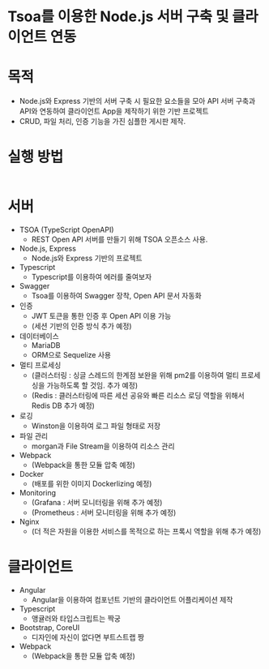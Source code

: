 # Tsoa를 이용한 Node.js 서버 구축 및 클라이언트 연동

# 목적
- Node.js와 Express 기반의 서버 구축 시 필요한 요소들을 모아 API 서버 구축과 API와 연동하여 클라이언트 App을 제작하기 위한 기반 프로젝트
- CRUD, 파일 처리, 인증 기능을 가진 심플한 게시판 제작.

# 실행 방법
```
```

# 서버
- TSOA (TypeScript OpenAPI) 
    * REST Open API 서버를 만들기 위해 TSOA 오픈소스 사용.
- Node.js, Express
    * Node.js와 Express 기반의 프로젝트
- Typescript
    * Typescript를 이용하여 에러를 줄여보자
- Swagger 
    * Tsoa를 이용하여 Swagger 장착, Open API 문서 자동화
- 인증
    * JWT 토큰을 통한 인증 후 Open API 이용 가능
    * (세션 기반의 인증 방식 추가 예정)
- 데이터베이스
    * MariaDB
    * ORM으로 Sequelize 사용
- 멀티 프로세싱
    * (클러스터링 : 싱글 스레드의 한계점 보완을 위해 pm2를 이용하여 멀티 프로세싱을 가능하도록 할 것임. 추가 예정)
    * (Redis : 클러스터링에 따른 세션 공유와 빠른 리소스 로딩 역할을 위해서 Redis DB 추가 예정)
- 로깅
    * Winston을 이용하여 로그 파일 형태로 저장
- 파일 관리
    * morgan과 File Stream을 이용하여 리소스 관리
- Webpack
    * (Webpack을 통한 모듈 압축 예정)
- Docker
    * (배포를 위한 이미지 Dockerlizing 예정)
- Monitoring
    * (Grafana : 서버 모니터링을 위해 추가 예정)
    * (Prometheus : 서버 모니터링을 위해 추가 예정)
- Nginx
    * (더 적은 자원을 이용한 서비스를 목적으로 하는 프록시 역할을 위해 추가 예정)

# 클라이언트
- Angular
    * Angular을 이용하여 컴포넌트 기반의 클라이언트 어플리케이션 제작
- Typescript
    * 앵귤러와 타입스크립트는 짝궁
- Bootstrap, CoreUI
    * 디자인에 자신이 없다면 부트스트랩 짱
- Webpack
    * (Webpack을 통한 모듈 압축 예정)
